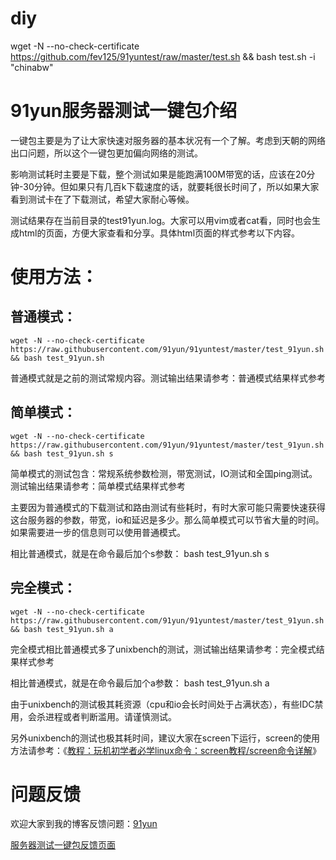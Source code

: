 # diy
wget -N --no-check-certificate https://github.com/fev125/91yuntest/raw/master/test.sh && bash test.sh -i "chinabw"
# 91yun服务器测试一键包介绍

一键包主要是为了让大家快速对服务器的基本状况有一个了解。考虑到天朝的网络出口问题，所以这个一键包更加偏向网络的测试。

影响测试耗时主要是下载，整个测试如果是能跑满100M带宽的话，应该在20分钟-30分钟。但如果只有几百k下载速度的话，就要耗很长时间了，所以如果大家看到测试卡在了下载测试，希望大家耐心等候。

测试结果存在当前目录的test91yun.log。大家可以用vim或者cat看，同时也会生成html的页面，方便大家查看和分享。具体html页面的样式参考以下内容。

# 使用方法：

## 普通模式：

    wget -N --no-check-certificate https://raw.githubusercontent.com/91yun/91yuntest/master/test_91yun.sh && bash test_91yun.sh
普通模式就是之前的测试常规内容。测试输出结果请参考：普通模式结果样式参考

## 简单模式：

    wget -N --no-check-certificate https://raw.githubusercontent.com/91yun/91yuntest/master/test_91yun.sh && bash test_91yun.sh s
简单模式的测试包含：常规系统参数检测，带宽测试，IO测试和全国ping测试。测试输出结果请参考：简单模式结果样式参考

主要因为普通模式的下载测试和路由测试有些耗时，有时大家可能只需要快速获得这台服务器的参数，带宽，io和延迟是多少。那么简单模式可以节省大量的时间。如果需要进一步的信息则可以使用普通模式。

相比普通模式，就是在命令最后加个s参数： bash test_91yun.sh s

## 完全模式：

    wget -N --no-check-certificate https://raw.githubusercontent.com/91yun/91yuntest/master/test_91yun.sh && bash test_91yun.sh a
完全模式相比普通模式多了unixbench的测试，测试输出结果请参考：完全模式结果样式参考

相比普通模式，就是在命令最后加个a参数： bash test_91yun.sh a

由于unixbench的测试极其耗资源（cpu和io会长时间处于占满状态），有些IDC禁用，会杀进程或者判断滥用。请谨慎测试。

另外unixbench的测试也极其耗时间，建议大家在screen下运行，screen的使用方法请参考：《[教程：玩机初学者必学linux命令：screen教程/screen命令详解](https://www.91yun.org/archives/873)》

# 问题反馈
欢迎大家到我的博客反馈问题：[91yun](https://www.91yun.org)

[服务器测试一键包反馈页面](https://www.91yun.org/archives/833)
